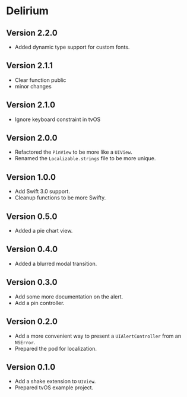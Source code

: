 # Delirium

## Version 2.2.0

- Added dynamic type support for custom fonts.

## Version 2.1.1
- Clear function public
- minor changes

## Version 2.1.0
- Ignore keyboard constraint in tvOS

## Version 2.0.0

- Refactored the `PinView` to be more like a `UIView`.
- Renamed the `Localizable.strings` file to be more unique.

## Version 1.0.0

- Add Swift 3.0 support.
- Cleanup functions to be more Swifty.

## Version 0.5.0

- Added a pie chart view.

## Version 0.4.0

- Added a blurred modal transition.

## Version 0.3.0

- Add some more documentation on the alert.
- Add a pin controller.

## Version 0.2.0

- Add a more convenient way to present a `UIAlertController` from an `NSError`.
- Prepared the pod for localization.

## Version 0.1.0

- Add a shake extension to `UIView`.
- Prepared tvOS example project.
